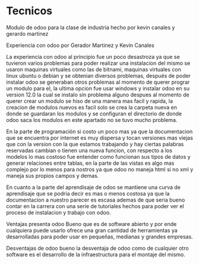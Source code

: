 # Tecnicos
Modulo de odoo para la clase de industria hecho por kevin canales y gerardo martinez

Experiencia con odoo por Gerador Martinez y Kevin Canales

La experiencia con odoo al principio fue un poco desastroza ya que se tuvieron varios problemas para poder realizar
una instalacion del mismo se usaron maquinas virtuales como las de bitnami, maquinas virtuales con linux ubuntu o debian y se obtenian diversos problemas, después de poder instalar odoo se generaban otros problemas al momento de querer prograr un modulo para el, la ultima opcion fue usar windows y instalar odoo en su version 12.0 la cual se instalo sin problema alguno
despues al momento de querer crear un modulo se hiso de una manera mas facil y rapida, la creacion de modulos nuevos es facil solo se crea la carpeta nueva en donde se guardaran los modulos y se configuran el directorio de donde odoo saca los modulos en este apartado no se tuvo mucho problema.

En la parte de programación si costo un poco mas ya que la documentacion que se encuentra por internet es muy dispersa y tocan versiones mas viejas que con la version con la que estamos trabajando y hay ciertas palabras reservadas cambian o tienen una nueva funcion, con respecto a los modelos lo mas costoso fue entender como funcionan sus tipos de datos y generar relaciones entre tablas, en la parte de las vistas es algo mas complejo por lo menos para nostros ya que odoo no maneja html si no xml y maneja sus propios campos y demas.

En cuanto a la parte del aprendisaje de odoo se mantiene una curva de aprendisaje que se podria decir es mas o menos costosa ya que la documentacion a nuestro parecer es escasa ademas de que seria bueno contar en la carrera con una serie de tutoriales hechos para poder ver el proceso de instalacion y trabajo con odoo.

Ventajas presenta odoo
Bueno que es de software abierto y por ende cualquiera puede usarlo ofrece una gran cantidad de herramientas ya desarrolladas para poder usar en pequeñas, medianas y grandes empresas.

Desventajas de odoo 
bueno la desventaja de odoo como de cualquier otro software es el desarrollo de la infraestructura para el montaje del mismo.
